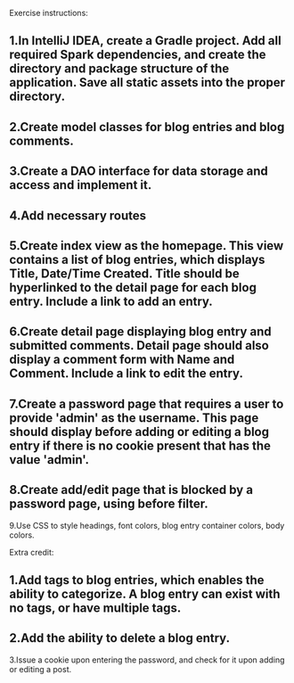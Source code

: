 Exercise instructions:

1.In IntelliJ IDEA, create a Gradle project. Add all required Spark dependencies, and create the directory and package structure of the application. Save all static assets into the proper directory.
----------------------------------------------------------------------------------------------------------------
2.Create model classes for blog entries and blog comments.
----------------------------------------------------------------------------------------------------------------
3.Create a DAO interface for data storage and access and implement it.
----------------------------------------------------------------------------------------------------------------
4.Add necessary routes
----------------------------------------------------------------------------------------------------------------
5.Create index view as the homepage. This view contains a list of blog entries, which displays Title, Date/Time Created. Title should be hyperlinked to the detail page for each blog entry. Include a link to add an entry.
----------------------------------------------------------------------------------------------------------------
6.Create detail page displaying blog entry and submitted comments. Detail page should also display a comment form with Name and Comment. Include a link to edit the entry.
----------------------------------------------------------------------------------------------------------------
7.Create a password page that requires a user to provide 'admin' as the username. This page should display 
before adding or editing a blog entry if there is no cookie present that has the value 'admin'.
----------------------------------------------------------------------------------------------------------------
8.Create add/edit page that is blocked by a password page, using before filter.
----------------------------------------------------------------------------------------------------------------
9.Use CSS to style headings, font colors, blog entry container colors, body colors.

Extra credit:

1.Add tags to blog entries, which enables the ability to categorize. A blog entry can exist with no tags, or have multiple tags.
----------------------------------------------------------------------------------------------------------------
2.Add the ability to delete a blog entry.
----------------------------------------------------------------------------------------------------------------
3.Issue a cookie upon entering the password, and check for it upon adding or editing a post.
